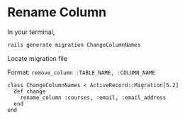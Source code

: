 # Rename Column

In your terminal,

```bash
rails generate migration ChangeColumnNames
```

Locate migration file

Format:
`remove_column :TABLE_NAME, :COLUMN_NAME`

```
class ChangeColumnNames < ActiveRecord::Migration[5.2]
  def change
    rename_column :courses, :email, :email_address
  end
end
```
